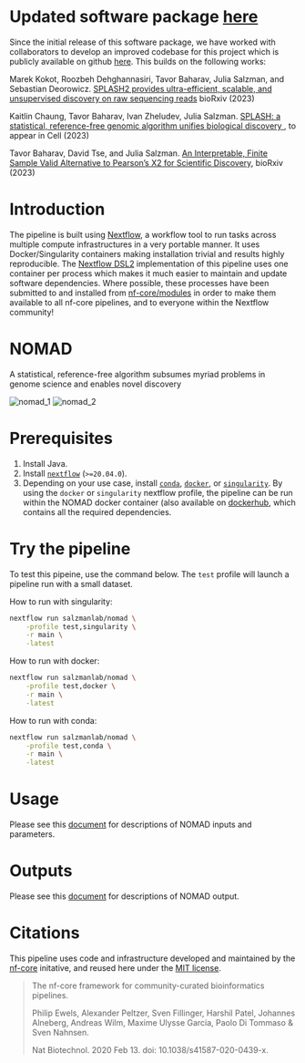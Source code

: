 # Updated software package [here](https://github.com/refresh-bio/SPLASH)

Since the initial release of this software package, we have worked with collaborators to develop an improved codebase for this project which is publicly available on github [here](https://github.com/refresh-bio/SPLASH). This builds on the following works:

Marek Kokot, Roozbeh Dehghannasiri, Tavor Baharav, Julia Salzman, and Sebastian Deorowicz.
[SPLASH2 provides ultra-efficient, scalable, and unsupervised discovery on raw sequencing reads](https://www.biorxiv.org/content/10.1101/2023.03.17.533189) 
bioRxiv (2023)
 
Kaitlin Chaung, Tavor Baharav,  Ivan Zheludev, Julia Salzman. [SPLASH: a statistical, reference-free genomic algorithm unifies biological discovery
](https://doi.org/10.1101/2022.06.24.497555), to appear in Cell (2023)
 
Tavor Baharav, David Tse, and Julia Salzman. 
[An Interpretable, Finite Sample Valid Alternative to Pearson’s X2 for Scientific Discovery](https://www.biorxiv.org/content/10.1101/2023.03.16.533008), bioRxiv (2023)

# Introduction

The pipeline is built using [Nextflow](https://www.nextflow.io), a workflow tool to run tasks across multiple compute infrastructures in a very portable manner. It uses Docker/Singularity containers making installation trivial and results highly reproducible. The [Nextflow DSL2](https://www.nextflow.io/docs/latest/dsl2.html) implementation of this pipeline uses one container per process which makes it much easier to maintain and update software dependencies. Where possible, these processes have been submitted to and installed from [nf-core/modules](https://github.com/nf-core/modules) in order to make them available to all nf-core pipelines, and to everyone within the Nextflow community!

# NOMAD
A statistical, reference-free algorithm subsumes myriad problems in genome science and enables novel discovery

![nomad_1](https://github.com/salzmanlab/nomad/blob/main/assets/nomad_1.png?raw=true "Title")
![nomad_2](https://github.com/salzmanlab/nomad/blob/main/assets/nomad_2.png?raw=true "Title2")

# Prerequisites

1. Install Java.
2. Install [`nextflow`](https://nf-co.re/usage/installation) (`>=20.04.0`).
3. Depending on your use case, install [`conda`](https://docs.conda.io/projects/conda/en/latest/user-guide/install/index.html#regular-installation), [`docker`](https://www.docker.com/), or [`singularity`](https://sylabs.io/guides/3.5/user-guide/introduction.html). By using the `docker` or `singularity` nextflow profile, the pipeline can be run within the NOMAD docker container (also available on [dockerhub](https://hub.docker.com/repository/docker/kaitlinchaung/stringstats), which contains all the required dependencies.

# Try the pipeline
To test this pipeine, use the command below. The `test` profile will launch a pipeline run with a small dataset.

How to run with singularity:
```bash
nextflow run salzmanlab/nomad \
    -profile test,singularity \
    -r main \
    -latest
```

How to run with docker:
```bash
nextflow run salzmanlab/nomad \
    -profile test,docker \
    -r main \
    -latest
```

How to run with conda:
```bash
nextflow run salzmanlab/nomad \
    -profile test,conda \
    -r main \
    -latest
```

# Usage
Please see this [document](https://github.com/salzmanlab/nomad/blob/main/docs/usage.md) for descriptions of NOMAD inputs and parameters.
# Outputs
Please see this [document](https://github.com/salzmanlab/nomad/blob/main/docs/output.md) for descriptions of NOMAD output.


# Citations

This pipeline uses code and infrastructure developed and maintained by the [nf-core](https://nf-co.re) initative, and reused here under the [MIT license](https://github.com/nf-core/tools/blob/master/LICENSE).

> The nf-core framework for community-curated bioinformatics pipelines.
>
> Philip Ewels, Alexander Peltzer, Sven Fillinger, Harshil Patel, Johannes Alneberg, Andreas Wilm, Maxime Ulysse Garcia, Paolo Di Tommaso & Sven Nahnsen.
>
> Nat Biotechnol. 2020 Feb 13. doi: 10.1038/s41587-020-0439-x.
>


